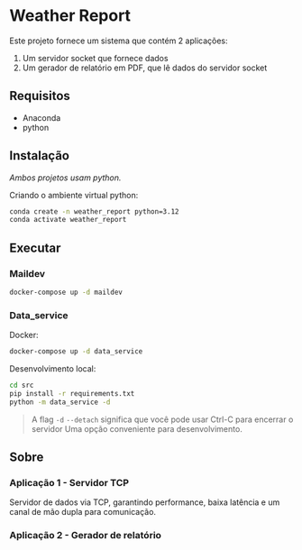 # Weather Report

Este projeto fornece um sistema que contém 2 aplicações:

1. Um servidor socket que fornece dados
2. Um gerador de relatório em PDF, que lê dados do servidor socket

## Requisitos

- Anaconda
- python

## Instalação

*Ambos projetos usam python.*

Criando o ambiente virtual python:

```bash
conda create -n weather_report python=3.12
conda activate weather_report
```

## Executar

### Maildev

```bash
docker-compose up -d maildev
```

### Data_service

Docker:

```bash
docker-compose up -d data_service
```

Desenvolvimento local:

```bash
cd src
pip install -r requirements.txt
python -m data_service -d
```

> A flag `-d` `--detach` significa que você pode usar Ctrl-C para encerrar o servidor
> Uma opção conveniente para desenvolvimento.

## Sobre

### Aplicação 1 - Servidor TCP

Servidor de dados via TCP, garantindo performance, baixa latência e um canal de mão dupla para comunicação.

### Aplicação 2 - Gerador de relatório
